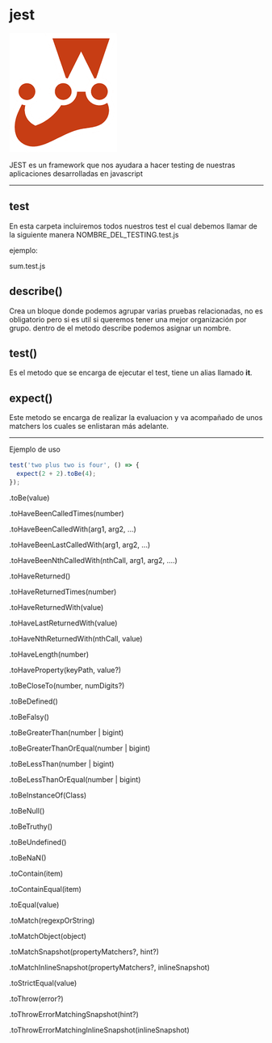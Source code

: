 # jest 

![Jest](jest.png)

JEST es un framework que nos ayudara a hacer testing de nuestras aplicaciones desarrolladas en javascript
____


## __test__

En esta carpeta incluiremos todos nuestros test el cual debemos llamar de la siguiente manera  NOMBRE_DEL_TESTING.test.js

ejemplo:
  
  sum.test.js



## **describe()**
 
Crea un bloque donde podemos agrupar varias pruebas relacionadas, no es obligatorio pero si es util si queremos tener una mejor organización por grupo.
dentro de el metodo describe podemos asignar un nombre.


## **test()**

Es el metodo que se encarga de ejecutar el test, tiene un alias llamado **it**.

## **expect()**

Este metodo se encarga de realizar la evaluacion y va acompañado de unos matchers los cuales se enlistaran más adelante.


___
Ejemplo de uso

```javascript
test('two plus two is four', () => {
  expect(2 + 2).toBe(4);
});
```


.toBe(value)

.toHaveBeenCalledTimes(number)

.toHaveBeenCalledWith(arg1, arg2, ...)

.toHaveBeenLastCalledWith(arg1, arg2, ...)

.toHaveBeenNthCalledWith(nthCall, arg1, arg2, ....)

.toHaveReturned()

.toHaveReturnedTimes(number)

.toHaveReturnedWith(value)

.toHaveLastReturnedWith(value)

.toHaveNthReturnedWith(nthCall, value)

.toHaveLength(number)

.toHaveProperty(keyPath, value?)

.toBeCloseTo(number, numDigits?)

.toBeDefined()

.toBeFalsy()

.toBeGreaterThan(number | bigint)

.toBeGreaterThanOrEqual(number | bigint)

.toBeLessThan(number | bigint)

.toBeLessThanOrEqual(number | bigint)

.toBeInstanceOf(Class)

.toBeNull()

.toBeTruthy()

.toBeUndefined()

.toBeNaN()

.toContain(item)

.toContainEqual(item)

.toEqual(value)

.toMatch(regexpOrString)

.toMatchObject(object)

.toMatchSnapshot(propertyMatchers?, hint?)

.toMatchInlineSnapshot(propertyMatchers?, inlineSnapshot)

.toStrictEqual(value)

.toThrow(error?)

.toThrowErrorMatchingSnapshot(hint?)

.toThrowErrorMatchingInlineSnapshot(inlineSnapshot)




